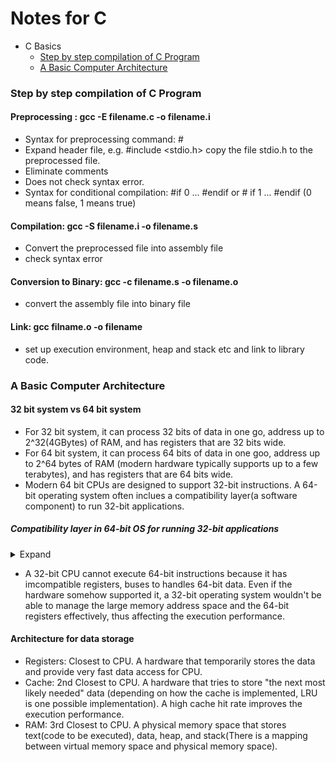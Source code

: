 # Notes for C

* C Basics
    * [Step by step compilation of C Program ](#step-by-step-compilation-of-c-program)
    * [A Basic Computer Architecture ](#a-basic-computer-architecture)

### Step by step compilation of C Program

#### Preprocessing : gcc -E filename.c -o filename.i
- Syntax for preprocessing command: #
- Expand header file, e.g. #include <stdio.h> copy the file stdio.h to the preprocessed file.
- Eliminate comments
- Does not check syntax error.
- Syntax for conditional compilation: #if 0 ... #endif or # if 1 ... #endif (0 means false, 1 means true)

#### Compilation: gcc -S filename.i -o filename.s
- Convert the preprocessed file into assembly file
- check syntax error

#### Conversion to Binary: gcc -c filename.s -o filename.o
- convert the assembly file into binary file

#### Link: gcc filname.o -o filename
- set up execution environment, heap and stack etc and link to library code.

### A Basic Computer Architecture

#### 32 bit system vs 64 bit system
- For 32 bit system, it can process 32 bits of data in one go, address up to 2^32(4GBytes) of RAM, and has registers that are 32 bits wide.
- For 64 bit system, it can process 64 bits of data in one goo, address up to 2^64 bytes of RAM (modern hardware typically supports up to a few terabytes), and has registers that are 64 bits wide.
- Modern 64 bit CPUs are designed to support 32-bit instructions. A 64-bit operating system often inclues a compatibility layer(a software component) to run 32-bit applications.
##### Compatibility layer in 64-bit OS for running 32-bit applications
<details>
<summary>Expand</summary>

##### Separate subsystem for 32-bit applications:
- On linux, this is often achieved through multiarch support, where libraries and runtime environments for both 32-bit and 64-bit applications are installed side by side. When a 32-bit application runs, the 32-bit versions of system libraries are loaded.

##### Redirection of system calls:
- When a 32-bit application makes a system call, the compatibility layer intercepts it and translates it into a corresponding 64-bit system call that the operating system can understand.
- This involves mapping 32-bit memory addresses to 64-bit memory addresses and handling differences in data structures and function signatures.

##### Handling Execution Contexts:
- The compatibility layer manages the CPU modes, ensuring that the processor can switch between 32-bit and 64-bit modes as needed. It also ensures that the application's execution context such as registers, stack etc is appropriately set up for 32-bit code execution.
</details>

- A 32-bit CPU cannot execute 64-bit instructions because it has imcompatible registers, buses to handles 64-bit data. Even if the hardware somehow supported it, a 32-bit operating system wouldn't be able to manage the large memory address space and the 64-bit registers effectively, thus affecting the execution performance.

#### Architecture for data storage
- Registers: Closest to CPU. A hardware that temporarily stores the data and provide very fast data access for CPU. 
- Cache: 2nd Closest to CPU. A hardware that tries to store "the next most likely needed" data (depending on how the cache is implemented, LRU is one possible implementation). A high cache hit rate improves the execution performance.
- RAM: 3rd Closest to CPU. A physical memory space that stores text(code to be executed), data, heap, and stack(There is a mapping between virtual memory space and physical memory space).
